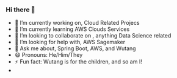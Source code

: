 ### Hi there 👋
- 🔭 I’m currently working on, Cloud Related Projecs
- 🌱 I’m currently learning AWS Clouds Services
- 👯 I’m looking to collaborate on , anything Data Science related
- 🤔 I’m looking for help with, AWS Sagemaker
- 💬 Ask me about, Spring Boot, AWS, and Wutang
- 😄 Pronouns: He/Him/They
- ⚡ Fun fact: Wutang is for the children, and so am I!
- 
<!--
**CD-TechStudent/CD-TechStudent** is a ✨ _special_ ✨ repository because its `README.md` (this file) appears on your GitHub profile.

Here are some ideas to get you started:

- 🔭 I’m currently working on ...
- 🌱 I’m currently learning ...
- 👯 I’m looking to collaborate on ...
- 🤔 I’m looking for help with ...
- 💬 Ask me about ...
- 📫 How to reach me: ...
- 😄 Pronouns: ...
- ⚡ Fun fact: ...
-->
